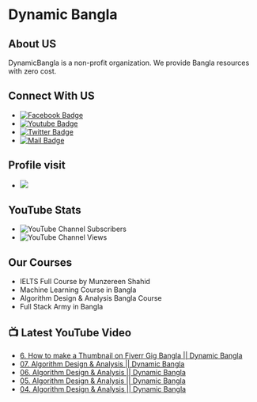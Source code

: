 # Dynamic Bangla 
## About US
DynamicBangla is a non-profit organization. We provide Bangla resources with zero cost. 
## Connect With US
- [![Facebook Badge](https://img.shields.io/badge/Facebook-1877F2?style=for-the-badge&logo=facebook&logoColor=white)](https://www.facebook.com/DynamicLearnerBangla)
- [![Youtube Badge](https://img.shields.io/badge/YouTube-FF0000?style=for-the-badge&logo=youtube&logoColor=white)](https://www.youtube.com/channel/UCoPrqgPJKtJMP0PZCDFjDqA)
- [![Twitter Badge](https://img.shields.io/badge/Twitter-1DA1F2?style=for-the-badge&logo=twitter&logoColor=white)](https://twitter.com/DynamicBangla) 
- [![Mail Badge](https://img.shields.io/badge/Gmail-D14836?style=for-the-badge&logo=gmail&logoColor=white)](mailto:DynamicBangla@yahoo.com)


## Profile visit
- ![](https://komarev.com/ghpvc/?username=DynamicBangla&label=PROFILE+VIEWS)
## YouTube Stats
- ![YouTube Channel Subscribers](https://img.shields.io/youtube/channel/subscribers/UCoPrqgPJKtJMP0PZCDFjDqA?style=social)
- ![YouTube Channel Views](https://img.shields.io/youtube/channel/views/UCoPrqgPJKtJMP0PZCDFjDqA?style=social)
## Our Courses
- IELTS Full Course by Munzereen Shahid
- Machine Learning Course in Bangla
- Algorithm Design & Analysis Bangla Course
- Full Stack Army in Bangla



## 📺 Latest YouTube Video
<!-- BLOG-POST-LIST:START -->
- [6. How to make a Thumbnail on Fiverr Gig Bangla || Dynamic Bangla](https://www.youtube.com/watch?v=YFM-pr0m0lc)
- [07. Algorithm Design &amp; Analysis || Dynamic Bangla](https://www.youtube.com/watch?v=LyhQNtmykFI)
- [06. Algorithm Design &amp; Analysis || Dynamic Bangla](https://www.youtube.com/watch?v=YZC8zaTMnPg)
- [05. Algorithm Design &amp; Analysis || Dynamic Bangla](https://www.youtube.com/watch?v=HnHvvqIXf6E)
- [04. Algorithm Design &amp; Analysis || Dynamic Bangla](https://www.youtube.com/watch?v=iaJ3vVS1g0M)
<!-- BLOG-POST-LIST:END -->
